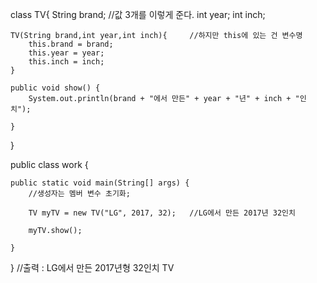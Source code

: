 class TV{
	String brand;	//값 3개를 이렇게 준다.
	int year;
	int inch;
	
	TV(String brand,int year,int inch){		//하지만 this에 있는 건 변수명
		this.brand = brand;
		this.year = year;
		this.inch = inch;
	}
		
	public void show() {
		System.out.println(brand + "에서 만든" + year + "년" + inch + "인치");
	
	}
	
}

public class work {

	public static void main(String[] args) {
		//생성자는 멤버 변수 초기화;
		
		TV myTV = new TV("LG", 2017, 32);	//LG에서 만든 2017년 32인치
		
		myTV.show();
		
	}

}
//출력 : LG에서 만든 2017년형 32인치 TV